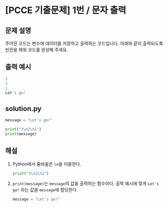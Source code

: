 # [PCCE 기출문제] 1번 / 문자 출력
## 문제 설명
주어진 코드는 변수에 데이터를 저장하고 출력하는 코드입니다. 아래와 같이 출력되도록 빈칸을 채워 코드를 완성해 주세요.

## 출력 예시
```python
3
2
1
Let's go!
```

## solution.py
```python
message = "Let's go!"

print("3\n2\n1")
print(message)
```

## 해설
1. Python에서 줄바꿈은 `\n`을 이용한다.
   ```python
   print("3\n2\n1")
   ```
   
2. `print(message)`는 `message`의 값을 출력하는 함수이다. 출력 예시에 맞게 `Let's go!` 라는 값을 `message`에 할당한다.
   
   ```python
   message = "Let's go!"
   ```